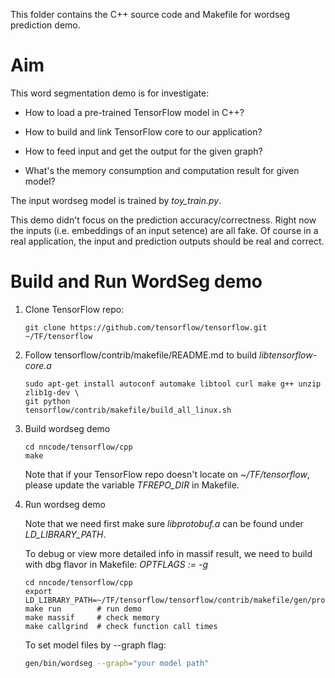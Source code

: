 
This folder contains the C++ source code and Makefile for wordseg prediction demo.

# Aim

This word segmentation demo is for investigate:

- How to load a pre-trained TensorFlow model in C++?

- How to build and link TensorFlow core to our application?

- How to feed input and get the output for the given graph?

- What's the memory consumption and computation result for given model?

The input wordseg model is trained by *toy_train.py*.

This demo didn't focus on the prediction accuracy/correctness. Right now the
inputs (i.e. embeddings of an input setence) are all fake. Of course in a real
application, the input and prediction outputs should be real and correct.

# Build and Run WordSeg demo

1. Clone TensorFlow repo:

    ``` shell
    git clone https://github.com/tensorflow/tensorflow.git ~/TF/tensorflow
    ```

2. Follow tensorflow/contrib/makefile/README.md to build *libtensorflow-core.a*

    ``` shell
    sudo apt-get install autoconf automake libtool curl make g++ unzip zlib1g-dev \
    git python
    tensorflow/contrib/makefile/build_all_linux.sh
    ```

3. Build wordseg demo

    ``` shell
    cd nncode/tensorflow/cpp
    make
    ```

    Note that if your TensorFlow repo doesn't locate on *~/TF/tensorflow*,
    please update the variable *TFREPO_DIR* in Makefile.

4. Run wordseg demo

    Note that we need first make sure *libprotobuf.a* can be found under
    *LD_LIBRARY_PATH*.

    To debug or view more detailed info in massif result, we need to build with
    dbg flavor in Makefile: *OPTFLAGS := -g*

    ``` shell
    cd nncode/tensorflow/cpp
    export LD_LIBRARY_PATH=~/TF/tensorflow/tensorflow/contrib/makefile/gen/protobuf/lib
    make run        # run demo
    make massif     # check memory
    make callgrind  # check function call times
    ```

    To set model files by --graph flag:

    ``` sh
    gen/bin/wordseg --graph="your model path"
    ```
